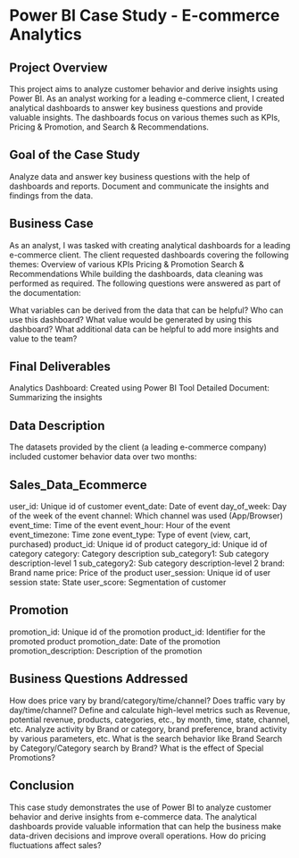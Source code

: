 # Power BI Case Study - E-commerce Analytics
## Project Overview
This project aims to analyze customer behavior and derive insights using Power BI. As an analyst working for a leading e-commerce client, I created analytical dashboards to answer key business questions and provide valuable insights. The dashboards focus on various themes such as KPIs, Pricing & Promotion, and Search & Recommendations.

## Goal of the Case Study
Analyze data and answer key business questions with the help of dashboards and reports.
Document and communicate the insights and findings from the data.
## Business Case
As an analyst, I was tasked with creating analytical dashboards for a leading e-commerce client. The client requested dashboards covering the following themes:
Overview of various KPIs
Pricing & Promotion
Search & Recommendations
While building the dashboards, data cleaning was performed as required. The following questions were answered as part of the documentation:

What variables can be derived from the data that can be helpful?
Who can use this dashboard?
What value would be generated by using this dashboard?
What additional data can be helpful to add more insights and value to the team?
## Final Deliverables
Analytics Dashboard: Created using Power BI Tool
Detailed Document: Summarizing the insights
## Data Description
The datasets provided by the client (a leading e-commerce company) included customer behavior data over two months:

## Sales_Data_Ecommerce
user_id: Unique id of customer
event_date: Date of event
day_of_week: Day of the week of the event
channel: Which channel was used (App/Browser)
event_time: Time of the event
event_hour: Hour of the event
event_timezone: Time zone
event_type: Type of event (view, cart, purchased)
product_id: Unique id of product
category_id: Unique id of category
category: Category description
sub_category1: Sub category description-level 1
sub_category2: Sub category description-level 2
brand: Brand name
price: Price of the product
user_session: Unique id of user session
state: State
user_score: Segmentation of customer
## Promotion
promotion_id: Unique id of the promotion
product_id: Identifier for the promoted product
promotion_date: Date of the promotion
promotion_description: Description of the promotion
## Business Questions Addressed
How does price vary by brand/category/time/channel?
Does traffic vary by day/time/channel?
Define and calculate high-level metrics such as Revenue, potential revenue, products, categories, etc., by month, time, state, channel, etc.
Analyze activity by Brand or category, brand preference, brand activity by various parameters, etc.
What is the search behavior like Brand Search by Category/Category search by Brand?
What is the effect of Special Promotions?
## Conclusion
This case study demonstrates the use of Power BI to analyze customer behavior and derive insights from e-commerce data. The analytical dashboards provide valuable information that can help the business make data-driven decisions and improve overall operations.
How do pricing fluctuations affect sales?

